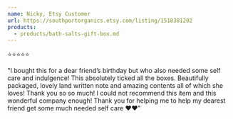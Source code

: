 ```yaml
---
name: Nicky, Etsy Customer
url: https://southportorganics.etsy.com/listing/1518381202
products:
  - products/bath-salts-gift-box.md
---
```

⭐️⭐️⭐️⭐️⭐️

"I bought this for a dear friend’s birthday but who also needed some self care and indulgence! This absolutely ticked all the boxes. Beautifully packaged, lovely land written note and amazing contents all of which she loves! Thank you so so much! I could not recommend this item and this wonderful company enough! Thank you for helping me to help my dearest friend get some much needed self care ❤️❤️"